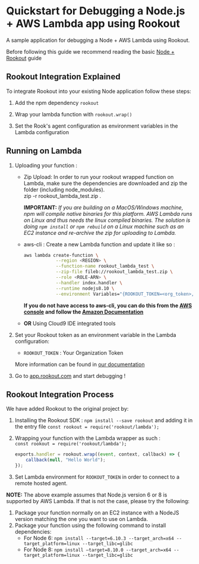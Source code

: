 # Quickstart for Debugging a Node.js + AWS Lambda app using Rookout

A sample application for debugging a Node + AWS Lambda using Rookout.

Before following this guide we recommend reading the basic [Node + Rookout] guide

## Rookout Integration Explained

To integrate Rookout into your existing Node application follow these steps:

1. Add the npm dependency `rookout`

1. Wrap your lambda function with `rookout.wrap()`

1. Set the Rook's agent configuration as environment variables in the Lambda configuration

## Running on Lambda

1. Uploading your function : 
    - Zip Upload: In order to run your rookout wrapped function on Lambda, make sure the dependencies are downloaded and zip
    the folder (including node_modules).  
    zip -r rookout_lambda_test.zip .
    
        **IMPORTANT:** _If you are building on a MacOS/Windows machine, npm will compile native binaries for this platform. AWS Lambda runs on Linux and thus needs the linux compiled binaries. The solution is doing `npm install` or `npm rebuild` on a Linux machine such as an EC2 instance and re-archive the zip for uploading to Lambda._

    - aws-cli : Create a new Lambda function and update it like so :
        ```bash
        aws lambda create-function \
                    --region <REGION> \
                    --function-name rookout_lambda_test \
                    --zip-file fileb://rookout_lambda_test.zip \
                    --role <ROLE-ARN> \
                    --handler index.handler \
                    --runtime nodejs8.10 \
                    --environment Variables="{ROOKOUT_TOKEN=<org_token>,ROOKOUT_ROOK_TAGS=lambda}"
        ```

        **If you do not have access to aws-cli, you can do this from the [AWS console](https://console.aws.amazon.com/lambda/home/functions) and follow the [Amazon Documentation](https://docs.aws.amazon.com/lambda/latest/dg/get-started-create-function.html)**

    - **OR** Using Cloud9 IDE integrated tools


1. Set your Rookout token as an environment variable in the Lambda configuration:
    - `ROOKOUT_TOKEN` : Your Organization Token
    
    More information can be found in [our documentation](https://docs.rookout.com/docs/installation-node.html)

1. Go to [app.rookout.com](https://app.rookout.com) and start debugging !


## Rookout Integration Process

We have added Rookout to the original project by:
1. Installing the Rookout SDK : `npm install --save rookout` and adding it in the entry file `const rookout = require('rookout/lambda');`

1. Wrapping your function with the Lambda wrapper as such :  
`const rookout = require('rookout/lambda');`

    ```javascript
    exports.handler = rookout.wrap((event, context, callback) => {
        callback(null, "Hello World");
    });
    ```
    
1. Set Lambda environment for `ROOKOUT_TOKEN` in order to connect to a remote hosted agent.

**NOTE:** The above example assumes that Node.js version 6 or 8 is supported by AWS Lambda. If that is not the case, please try the following:
1. Package your function normally on an EC2 instance with a NodeJS version matching the one you want to use on Lambda.
2. Package your function using the following command to install dependencies:
    - For Node 6:
        ```npm install --target=6.10.3 --target_arch=x64 --target_platform=linux --target_libc=glibc```
    - For Node 8:
        ```npm install —target=8.10.0 --target_arch=x64 --target_platform=linux --target_libc=glibc```

[Node + Rookout]: https://docs.rookout.com/docs/installation-node.html
